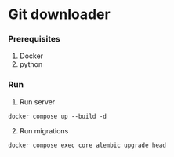 # Git downloader

### Prerequisites 
1. Docker
2. python

### Run
1. Run server
```shell
docker compose up --build -d
```

2. Run migrations
```shell
docker compose exec core alembic upgrade head
```
